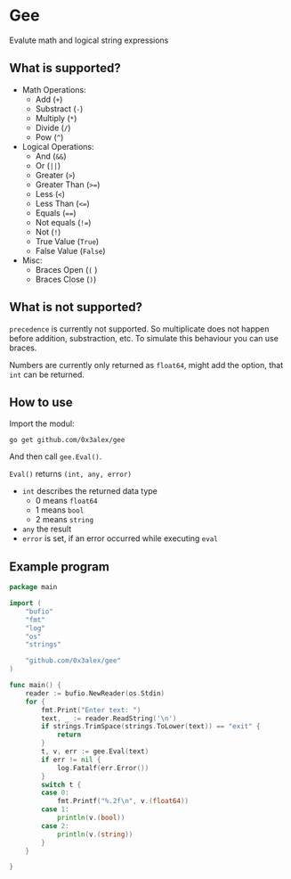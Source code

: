 # Gee
Evalute math and logical string expressions

## What is supported?
- Math Operations:
  - Add (`+`)
  - Substract (`-`)
  - Multiply (`*`)
  - Divide (`/`)
  - Pow (`^`)
- Logical Operations:
  - And (`&&`)
  - Or (`||`)
  - Greater (`>`)
  - Greater Than (`>=`)
  - Less (`<`)
  - Less Than (`<=`)
  - Equals (`==`)
  - Not equals (`!=`)
  - Not (`!`)
  - True Value (`True`)
  - False Value (`False`)
- Misc:
  - Braces Open (`(` )
  - Braces Close (`)`)
## What is not supported?
`precedence` is currently not supported. So multiplicate does not happen before addition, substraction, etc. 
To simulate this behaviour you can use braces.

Numbers are currently only returned as `float64`, might add the option, that `int` can be returned.

## How to use
Import the modul:
```
go get github.com/0x3alex/gee
```

And then call `gee.Eval()`.

`Eval()` returns `(int, any, error)`
- `int` describes the returned data type
  - 0 means `float64`
  - 1 means `bool`
  - 2 means `string`
- `any` the result
- `error` is set, if an error occurred while executing `eval`

## Example program
```go
package main

import (
	"bufio"
	"fmt"
	"log"
	"os"
	"strings"

	"github.com/0x3alex/gee"
)

func main() {
	reader := bufio.NewReader(os.Stdin)
	for {
		fmt.Print("Enter text: ")
		text, _ := reader.ReadString('\n')
		if strings.TrimSpace(strings.ToLower(text)) == "exit" {
			return
		}
		t, v, err := gee.Eval(text)
		if err != nil {
			log.Fatalf(err.Error())
		}
		switch t {
		case 0:
			fmt.Printf("%.2f\n", v.(float64))
		case 1:
			println(v.(bool))
		case 2:
			println(v.(string))
		}
	}

}
```
